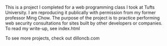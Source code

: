 This is a project I completed for a web programming class I took at Tufts University. I am reproducing it publically with permission from my former professor Ming Chow. The purpose of the project is to practice performing web security consultations for sites built by other developers or companies. To read my write-up, see index.html

To see more projects, check out dilloncb.com
